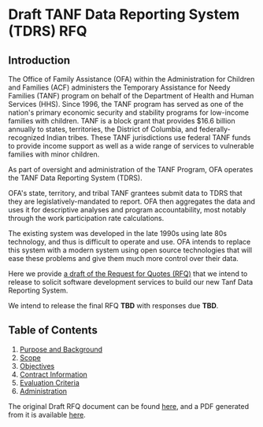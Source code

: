 # Draft TANF Data Reporting System (TDRS) RFQ

## Introduction

The Office of Family Assistance (OFA) within the Administration for
Children and Families (ACF) administers the Temporary Assistance for
Needy Families (TANF) program on behalf of the Department of Health and
Human Services (HHS). Since 1996, the TANF program has served as one of
the nation's primary economic security and stability programs for
low-income families with children. TANF is a block grant that provides
$16.6 billion annually to states, territories, the District of
Columbia, and federally-recognized Indian tribes. These TANF
jurisdictions use federal TANF funds to provide income support as well
as a wide range of services to vulnerable families with minor children.

As part of oversight and administration of the TANF Program, OFA
operates the TANF Data Reporting System (TDRS).

OFA's state, territory, and tribal TANF grantees submit data to TDRS
that they are legislatively-mandated to report. OFA then aggregates the
data and uses it for descriptive analyses and program accountability,
most notably through the work participation rate calculations.

The existing system was developed in the late 1990s using late 80s
technology, and thus is difficult to operate and use.  OFA intends
to replace this system with a modern system using open source
technologies that will ease these problems and give them much more
control over their data.

Here we provide [a draft of the Request for Quotes (RFQ)](RFQ.md) that
we intend to release to solicit software development services to build our
new Tanf Data Reporting System.

We intend to release the final RFQ **TBD**
with responses due **TBD**.

## Table of Contents

1. [Purpose and Background](PurposeBackground.md)
1. [Scope](Scope.md)
1. [Objectives](Objectives.md)
1. [Contract Information](Contract.md)
1. [Evaluation Criteria](Evaluation.md)
1. [Administration](Administration.md)

The original Draft RFQ document can be found [here](https://docs.google.com/forms/d/1NYK7Ok5tswQ3wMxERGaMSwH36HojNzUApQWj2lKMUPo/edit),
and a PDF generated from it is available [here](DRAFT_TDRS_RFQ.pdf).
